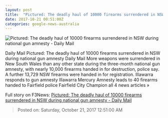 ```yaml
---
layout: post
title:  "Pictured: The deadly haul of 10000 firearms surrendered in NSW during national gun amnesty - Daily Mail"
date: 2017-10-21 00:51:00Z
categories: google-news-australia
---
```


![Pictured: The deadly haul of 10000 firearms surrendered in NSW during national gun amnesty - Daily Mail](http://i.dailymail.co.uk/i/pix/2017/10/20/23/4587221100000578-0-image-a-2_1508538063223.jpg)

Daily Mail Pictured: The deadly haul of 10000 firearms surrendered in NSW during national gun amnesty Daily Mail More weapons were surrendered in New South Wales than any other state during the three-month national gun amnesty, with nearly 10,000 firearms handed in for destruction, police say. A further 13,729 NSW firearms were handed in for registration. Illawarra responds to gun amnesty Illawarra Mercury Amnesty leads to 40 firearms handed to Fairfield police Fairfield City Champion all 4 news articles »


Full story on F3News: [Pictured: The deadly haul of 10000 firearms surrendered in NSW during national gun amnesty - Daily Mail](http://www.f3nws.com/n/zkS2TD)

> Posted on: Saturday, October 21, 2017 12:51:00 AM
